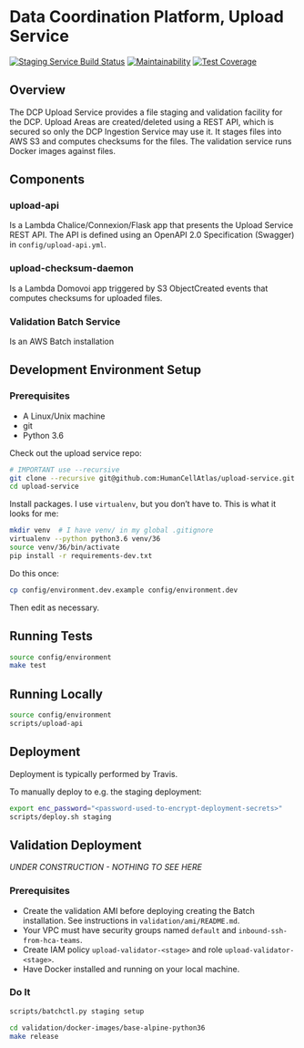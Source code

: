 # Data Coordination Platform, Upload Service

[![Staging Service Build Status](https://travis-ci.org/HumanCellAtlas/upload-service.svg?branch=master)](https://travis-ci.org/HumanCellAtlas/upload-service)
[![Maintainability](https://api.codeclimate.com/v1/badges/6deca9bc2ccd7516d739/maintainability)](https://codeclimate.com/github/HumanCellAtlas/upload-service/maintainability)
[![Test Coverage](https://api.codeclimate.com/v1/badges/6deca9bc2ccd7516d739/test_coverage)](https://codeclimate.com/github/HumanCellAtlas/upload-service/test_coverage)

## Overview

The DCP Upload Service provides a file staging and validation facility for the DCP.
Upload Areas are created/deleted using a REST API, which is secured so only the DCP Ingestion Service may use it.
It stages files into AWS S3 and computes checksums for the files.
The validation service runs Docker images against files.

## Components

### upload-api

Is a Lambda Chalice/Connexion/Flask app that presents the Upload Service REST API.
The API is defined using an OpenAPI 2.0 Specification (Swagger) in `config/upload-api.yml`.

### upload-checksum-daemon

Is a Lambda Domovoi app triggered by S3 ObjectCreated events that computes checksums for uploaded files.

### Validation Batch Service

Is an AWS Batch installation 

## Development Environment Setup

### Prerequisites

 - A Linux/Unix machine
 - git
 - Python 3.6

Check out the upload service repo:

```bash
# IMPORTANT use --recursive
git clone --recursive git@github.com:HumanCellAtlas/upload-service.git
cd upload-service
```

Install packages.  I use `virtualenv`, but you don’t have to.  This is what it looks for me:

```bash
mkdir venv  # I have venv/ in my global .gitignore
virtualenv --python python3.6 venv/36
source venv/36/bin/activate
pip install -r requirements-dev.txt
```

Do this once:

```bash
cp config/environment.dev.example config/environment.dev
```
Then edit as necessary.

## Running Tests

```bash
source config/environment
make test
```

## Running Locally
```bash
source config/environment
scripts/upload-api
```

## Deployment

Deployment is typically performed by Travis.

To manually deploy to e.g. the staging deployment:

```bash
export enc_password="<password-used-to-encrypt-deployment-secrets>"
scripts/deploy.sh staging
```

## Validation Deployment

*UNDER CONSTRUCTION - NOTHING TO SEE HERE*

### Prerequisites

 * Create the validation AMI before deploying creating the Batch installation.
   See instructions in `validation/ami/README.md`.
 * Your VPC must have security groups named `default` and `inbound-ssh-from-hca-teams`.
 * Create IAM policy `upload-validator-<stage>` and role `upload-validator-<stage>`.
 * Have Docker installed and running on your local machine.

### Do It

```bash
scripts/batchctl.py staging setup

cd validation/docker-images/base-alpine-python36
make release
```
